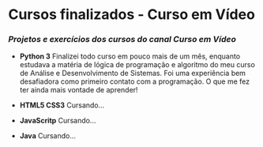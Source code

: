 # Cursos finalizados - Curso em Vídeo
### *Projetos e exercícios dos cursos do canal Curso em Vídeo*

* **Python 3** Finalizei todo curso em pouco mais de um mês, enquanto estudava a matéria de lógica de programação e algoritmo do meu curso de Análise e Desenvolvimento de Sistemas.
Foi uma experiência bem desafiadora como primeiro contato com a  programação.
O que me fez ter ainda mais vontade de aprender!

* **HTML5 CSS3** Cursando...

* **JavaScritp** Cursando...

* **Java** Cursando...